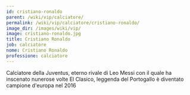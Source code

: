 ```yaml
---
id: cristiano-ronaldo
parent: /wiki/vip/calciatore/
permalink: /wiki/vip/calciatore/cristiano-ronaldo/
image_dir: /images/wiki/vip/
image: cristiano-ronaldo.jpg
title: Cristiano Ronaldo
job: calciatore
nome: Cristiano Ronaldo
professione: calciatore
---
```

Calciatore della Juventus, eterno rivale di Leo Messi con il quale ha inscenato nunerose volte El Clasico, leggenda del Portogallo è diventato campione d'europa nel 2016